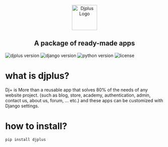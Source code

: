 <br /> 
<div align="center">
  <a href="https://github.com/githashem/djplus">
    <img src="https://raw.githubusercontent.com/githashem/djplus/main/logo.svg" alt="Djplus Logo" width="80" height="80">
  </a>
<h2 align="center">A package of ready-made apps</h2>
</div>

![djplus version](https://img.shields.io/pypi/v/djplus?style=flat-square)
![django version](https://img.shields.io/pypi/djversions/djplus?style=flat-square)
![python version](https://img.shields.io/pypi/pyversions/djplus?style=flat-square)
![license](https://img.shields.io/pypi/l/djplus?color=blue&style=flat-square)

# what is djplus?
Dj+ is More than a reusable app that solves 80% of the needs of any website project.
(such as blog, store, academy, authentication, admin, contact us, about us, forum, ... etc.)
and these apps can be customized with Django settings.

# how to install?
```shell
pip install djplus
```
